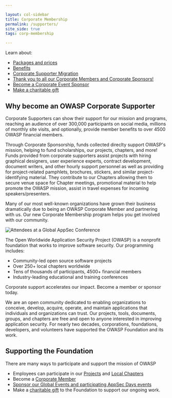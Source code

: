 ```yaml
---

layout: col-sidebar
title: Corporate Membership
permalink: /supporters/
site_side: true
tags: corp-membership

---
```

Learn about:

- [Packages and prices](/supporters/packages)
- [Benefits](/supporters/benefits)
- [Corporate Supporter Migration](/supporters/migration)
- [Thank you to all our Corporate Members and Corporate Sponsors!](/supporters/list)
- [Become a Corporate Event Sponsor](../corporate-sponsorships)
- [Make a charitable gift](/donate)

## Why become an OWASP Corporate Supporter

Corporate Supporters can show their support for our mission and programs, reaching an audience of over 300,000 participants on social media, millions of monthly site visits, and optionally, provide member benefits to over 4500 OWASP financial members. 

Through Corporate Sponsorship, funds collected direclty support OWASP's mission, helping to fund scholarships, our projects, chapters, and more! Funds provided from corporate supporters assist projects with hiring graphical designers, user experience experts, contract development, document writers, and other hourly support personnel as well as providing for project-related pamphlets, brochures, stickers, and similar project-identifying material. They contribute to our Chapters allowing them to secure venue space for Chapter meetings, promotional material to help promote the OWASP mission, assist in travel expenses for incoming speakers/presenters. 

Many of our most well-known organizations have grown their business dramatically due to being an OWASP Corporate Member and partnering with us. Our new Corporate Membership program helps you get involved with our community. 

![Attendees at a Global AppSec Conference](/assets/images/web/global-conference.png)

The Open Worldwide Application Security Project (OWASP) is a nonprofit foundation that works to improve software security. Our programming includes:

- Community-led open source software projects
- Over 250+ local chapters worldwide
- Tens of thousands of participants, 4500+ financial members
- Industry-leading educational and training conferences

<p class="callout-mono right">Corporate support accelerates our impact. Become a member or sponsor today.</p>

We are an open community dedicated to enabling organizations to conceive, develop, acquire, operate, and maintain applications that individuals and organizations can trust. Our projects, tools, documents, groups, and chapters are free and open to anyone interested in improving application security. For nearly two decades, corporations, foundations, developers, and volunteers have supported the OWASP Foundation and its work. 

## Supporting the Foundation

There are many ways to participate and support the mission of OWASP

- Employees can participate in our [Projects](/projects) and [Local Chapters](/chapters)
- Become a [Corporate Member](./packages)
- [Sponsor our Global Events and participating AppSec Days events](../corporate-sponsorships)
- Make a [charitable gift](/donate) to the Foundation to support our ongoing work.

